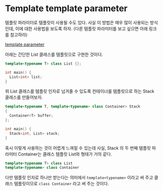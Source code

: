# Template template parameter

템플릿 파라미터로 템플릿이 사용될 수도 있다. 사실 이 방법은 매우 많이 사용되는 방식인데, 이에 대한 사용법을 보도록 하자. (다른 템플릿 파라미터를 보고 싶으면 아래 링크를 참고하라)

[template parameter]

아래는 간단한 List 클래스를 템플릿으로 구현한 것이다.

```cpp
template<typename T> class List {};

int main() {
  List<int> list;
}
```

위 List 클래스를 템플릿 인자로 넘겨줄 수 있도록 컨테이너를 템플릿으로 하는 Stack 클래스를 만들어보자.

```cpp
template<typename T, template<typename> class Container> Stack
{
  Container<T> buffer;
};

int main() {
  Stack<int, List> stack;
}
```

혹시 이렇게 사용하는 것이 어렵게 느껴질 수 있는데 사실, Stack 의 두 번째 템플릿 파라미터 Container는 클래스 템플릿 List와 형태가 거의 같다.

```cpp
template<typename T> class List
template<typename> class Container
```

다만 템플릿 인자로 하나만 받는다는 의미에서 `template<typename>` 이라고 써 주고 클래스 템플릿이므로 `class Container` 라고 써 주는 것이다.

[template parameter]:https://github.com/seungin/TIL/blob/master/c%2B%2B/template-parameter.md
